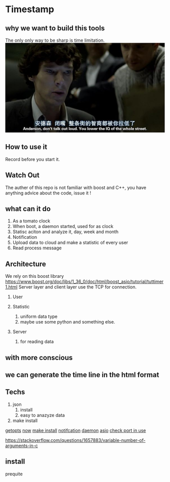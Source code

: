 # Timestamp

## why we want to build this tools
The only only way to be sharp is time limitation.
![](./src/a.jpg)

## How to use it
Record before you start it.

## Watch Out
The auther of this repo is not familiar with boost and C++, you have anything advice about the code, issue it !

## what can it do
1. As a tomato clock
1. When boot, a daemon started, used for as clock
2. Statisc aciton and analyze it, day, week and month
3. Notification
4. Upload data to cloud and make a statistic of every user
5. Read process message


## Architecture
We rely on this boost library
https://www.boost.org/doc/libs/1_36_0/doc/html/boost_asio/tutorial/tuttimer1.html
Server layer and client layer use the TCP for connection.

1. User
2. Statistic
    1. uniform data type
    2. maybe use some python and something else.

3. Server
    1. for reading data


## with more conscious 

## we can generate the time line in the html format



## Techs
1. json
    1. install
    2. easy to anazyze data
2. make install

[getopts](https://www.gnu.org/software/libc/manual/html_node/Example-of-Getopt.html)
[now](https://en.cppreference.com/w/cpp/chrono/system_clock/now)
[make install](https://robots.thoughtbot.com/the-magic-behind-configure-make-make-install)
[notifcation](https://askubuntu.com/questions/730050/how-to-use-notify-send-with-c)
[daemon](https://github.com/jirihnidek/daemon/tree/d629c1fb7f395ced63fbee791ae3319c875c459f/src)
[asio](https://www.boost.org/doc/libs/1_68_0/doc/html/boost_asio.html)
[check port in use](https://stackoverflow.com/questions/33358321/using-c-and-boost-or-not-to-check-if-a-specific-port-is-being-used)

https://stackoverflow.com/questions/1657883/variable-number-of-arguments-in-c
## install 
prequite


